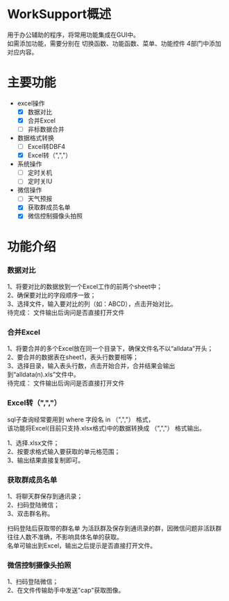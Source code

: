 # WorkSupport概述
用于办公辅助的程序，将常用功能集成在GUI中。  
如需添加功能，需要分别在  切换函数、功能函数、菜单、功能控件 4部门中添加对应内容。


# 主要功能
- excel操作
  - [x] 数据对比
  - [x] 合并Excel
  - [ ] 非标数据合并

- 数据格式转换
  - [ ] Excel转DBF4
  - [x] Excel转（",","）
  
- 系统操作
  - [ ] 定时关机
  - [ ] 定时关IU
 
- 微信操作
  - [ ] 天气预报
  - [x] 获取群成员名单
  - [x] 微信控制摄像头拍照

# 功能介绍

### 数据对比
1、将要对比的数据放到一个Excel工作的前两个sheet中；  
2、确保要对比的字段顺序一致；  
3、选择文件，输入要对比的列（如：ABCD），点击开始对比。  
待完成：
文件输出后询问是否直接打开文件

### 合并Excel
1、将要合并的多个Excel放在同一个目录下，确保文件名不以“alldata”开头；  
2、要合并的数据表在sheet1，表头行数要相等；  
3、选择目录，输入表头行数，点击开始合并，合并结果会输出到“alldata(n).xls”文件中。   
待完成：
文件输出后询问是否直接打开文件

### Excel转（",","）
sql子查询经常要用到 where 字段名 in （",","） 格式，  
该功能将Excel(目前只支持.xlsx格式)中的数据转换成 （",","） 格式输出。

1、选择.xlsx文件；  
2、按要求格式输入要获取的单元格范围；  
3、输出结果直接复制即可。

### 获取群成员名单
1、将聊天群保存到通讯录；  
2、扫码登陆微信；  
3、双击群名称。

扫码登陆后获取带的群名单 为活跃群及保存到通讯录的群，因微信问题非活跃群往往人数不准确，不影响具体名单的获取。  
名单可输出到Excel，输出之后提示是否直接打开文件。

### 微信控制摄像头拍照
1、扫码登陆微信；  
2、在文件传输助手中发送"cap"获取图像。
